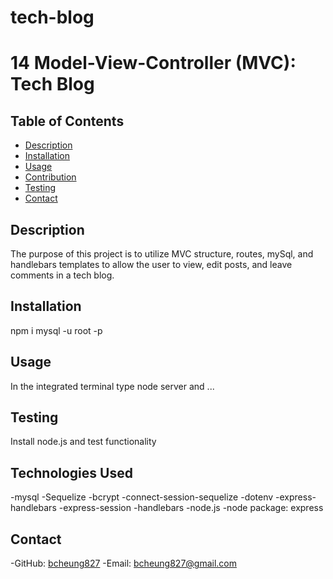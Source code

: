   # tech-blog
# 14 Model-View-Controller (MVC): Tech Blog

## Table of Contents
  - [Description](#description)
  - [Installation](#installation)
  - [Usage](#usage)
  - [Contribution](#contribution)
  - [Testing](#testing)
  - [Contact](#contact)

  ## Description
  The purpose of this project is to utilize MVC structure, routes, mySql, and handlebars templates to allow the user to view, edit posts, and leave comments in a tech blog.
  ## Installation
  npm i
  mysql -u root -p

  ## Usage
  In the integrated terminal type node server and ...

  ## Testing
  Install node.js and test functionality

  ## Technologies Used
  -mysql
  -Sequelize
  -bcrypt
  -connect-session-sequelize
  -dotenv
  -express-handlebars
  -express-session
  -handlebars
  -node.js
    -node package: express
  
  ## Contact
  -GitHub: [bcheung827](https://github.com/bcheung827)
  -Email: bcheung827@gmail.com